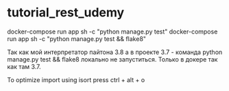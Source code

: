 # tutorial_rest_udemy
docker-compose run app sh -c "python manage.py test"
docker-compose run app sh -c "python manage.py test && flake8"

Так как мой интерпретатор пайтона 3.8 а в проекте 3.7 - команда python manage.py test && flake8 локально не запуститься. Только в докере так как там 3.7.

To optimize import using isort press ctrl + alt + o